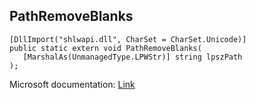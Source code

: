 ## PathRemoveBlanks

```
[DllImport("shlwapi.dll", CharSet = CharSet.Unicode)]
public static extern void PathRemoveBlanks(
   [MarshalAs(UnmanagedType.LPWStr)] string lpszPath
);
```

Microsoft documentation: [Link](https://docs.microsoft.com/en-us/windows/win32/api/shlwapi/nf-shlwapi-pathremoveblanksw)
